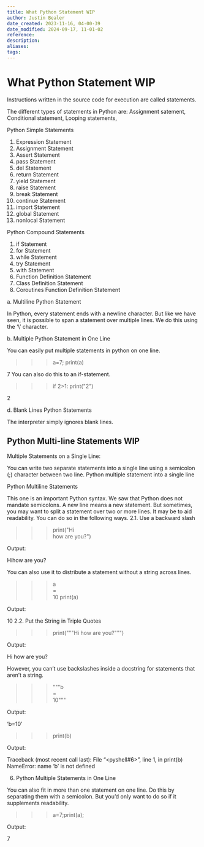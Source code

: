 ```yaml
---
title: What Python Statement WIP
author: Justin Bealer
date_created: 2023-11-16, 04-00-39
date_modified: 2024-09-17, 11-01-02
reference: 
description: 
aliases: 
tags: 
---
```

# What Python Statement WIP

Instructions written in the source code for execution are  called statements.

The different types of statements in Python are: Assignment satement,
Conditional statement, Looping statements,

Python Simple Statements
1. Expression Statement
2. Assignment Statement
3. Assert Statement
4. pass Statement
5. del Statement
6. return Statement
7. yield Statement
8. raise Statement
9. break Statement
10. continue Statement
11. import Statement
12. global Statement
13. nonlocal Statement

Python Compound Statements
1. if Statement
2. for Statement
3. while Statement
4. try Statement
5. with Statement
6. Function Definition Statement
7. Class Definition Statement
8. Coroutines Function Definition Statement


a. Multiline Python Statement

In Python, every statement ends with a newline character. But like we have seen, it is possible to span a statement over multiple lines. We do this using the ‘\’ character.


b. Multiple Python Statement in One Line

You can easily put multiple statements in python on one line.
>>> a=7; print(a)

7
You can also do this to an if-statement.
>>> if 2>1: print("2")

2

d. Blank Lines Python Statements

The interpreter simply ignores blank lines.


## Python Multi-line Statements WIP

Multiple Statements on a Single Line:

You can write two separate statements into a single line using a semicolon (;) character between two line.
Python multiple statement into a single line



Python Multiline Statements

This one is an important Python syntax. We saw that Python does not mandate semicolons. A new line means a new statement. But sometimes, you may want to split a statement over two or more lines. It may be to aid readability. You can do so in the following ways.
2.1. Use a backward slash
>>> print("Hi\
how are you?")

Output:

Hihow are you?

You can also use it to distribute a statement without a string across lines.
>>> a\
=\
10
>>> print(a)

Output:

10
2.2. Put the String in Triple Quotes
>>> print("""Hi
       how are you?""")

Output:

Hi
how are you?

However, you can’t use backslashes inside a docstring for statements that aren’t a string.
>>> """b\
=\
10"""

Output:

‘b=10’
>>> print(b)

Output:

Traceback (most recent call last):
File “<pyshell#6>”, line 1, in <module>
print(b)
NameError: name ‘b’ is not defined


6. Python Multiple Statements in One Line

You can also fit in more than one statement on one line. Do this by separating them with a semicolon. But you’d only want to do so if it supplements readability.
>>> a=7;print(a);

Output:

7



